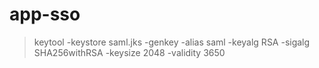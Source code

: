 # app-sso

> keytool -keystore saml.jks -genkey -alias saml -keyalg RSA -sigalg SHA256withRSA -keysize 2048 -validity 3650

